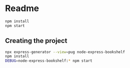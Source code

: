 # Readme

```bash
npm install
npm start
```

## Creating the project

```bash
npx express-generator --view=pug node-express-bookshelf
npm install
DEBUG=node-express-bookshelf:* npm start
```
